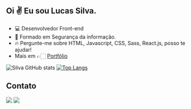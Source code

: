 ## Oi ✌ Eu sou Lucas Silva.

- 💻 Desenvolvedor Front-end
- 📕 Formado em Segurança da informação.
- 🔥 Pergunte-me sobre HTML, Javascript, CSS, Sass, React.js, posso te ajudar!
- Mais em 👉🏻 [Portfólio](https://lucas-bio.netlify.app/)

![Silva GitHub stats](https://github-readme-stats.vercel.app/api?username=Lucassocorrosilva7&show_icons=true&theme=dracula)
[![Top Langs](https://github-readme-stats.vercel.app/api/top-langs/?username=Lucassocorrosilva7&layout=compact)](https://github.com/Lucassocorrosilva7/github-readme-stats)

## Contato

<div>   
  <a href = "mailto:lucasocorrosilva@gmail.com" target="_blank"><img src="https://img.shields.io/badge/-Gmail-%23333?style=for-the-badge&logo=gmail&logoColor=white"></a>
  <a href="https://www.linkedin.com/in/luquinhasssilva/" target="_blank"><img src="https://img.shields.io/badge/-LinkedIn-%230077B5?style=for-the-badge&logo=linkedin&logoColor=white"> </a>
</div>
